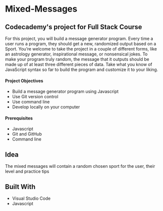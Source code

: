 # Mixed-Messages
## **Codecademy's project for Full Stack Course**

For this project, you will build a message generator program. Every time a user runs a program, they should get a new, randomized output based on a Sport. You’re welcome to take the project in a couple of different forms, like an astrology generator, inspirational message, or nonsensical jokes. To make your program truly random, the message that it outputs should be made up of at least three different pieces of data. Take what you know of JavaScript syntax so far to build the program and customize it to your liking.

#### **Project Objectives**
- Build a message generator program using Javascript
- Use Git version control
- Use command line
- Develop locally on your computer

#### **Prerequisites**
- Javascript
- Git and GitHub
- Command line

## Idea
The mixed messages will contain a random chosen sport for the user, their level and practice tips

## Built With
- Visual Studio Code
- Javascript
